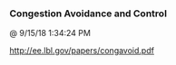 ﻿

### Congestion Avoidance and Control
@ 9/15/18 1:34:24 PM

http://ee.lbl.gov/papers/congavoid.pdf


